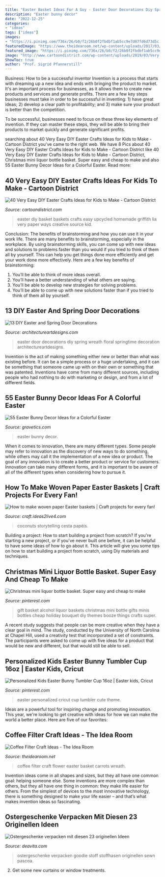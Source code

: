 ```yaml
---
title: "Easter Basket Ideas For A Guy - Easter Door Decorations Diy Spring Wreath Floral Springtime Decoration Architectureartdesigns"
description: "Easter bunny decor"
date: "2022-12-25"
categories:
- "ideas"
tags: ["ideas"]
images:
- "https://i.pinimg.com/736x/26/b0/f2/26b0f2fbdbf1ab5cc9e7d87fd6d73d5c.jpg"
featuredImage: "https://www.theidearoom.net/wp-content/uploads/2017/03/6a01156f70f21e970c0168e990c25c970c-800wi-1.jpg"
featured_image: "https://i.pinimg.com/736x/26/b0/f2/26b0f2fbdbf1ab5cc9e7d87fd6d73d5c.jpg"
image: "http://www.cartoondistrict.com/wp-content/uploads/2019/03/Very-Easy-DIY-Easter-Crafts-Ideas-for-Kids10.jpg"
ShowToc: true
author: "Prof. Sigrid Pfannerstill"
---
```



Business: How to be a successful inventor
Invention is a process that starts with dreaming up a new idea and ends with bringing the product to market. It's an important process for businesses, as it allows them to create new products and services and generate profits.
There are a few key steps businesses must take in order to be successful in inventing: 1) have great ideas; 2) develop a clear path to profitability; and 3) make sure your product is better than the competition.

To be successful, businesses need to focus on these three key elements of invention. If they can master these steps, they will be able to bring their products to market quickly and generate significant profits.

	

		
searching about 40 Very Easy DIY Easter Crafts Ideas for Kids to Make - Cartoon District you've came to the right web. We have 8 Pics about 40 Very Easy DIY Easter Crafts Ideas for Kids to Make - Cartoon District like 40 Very Easy DIY Easter Crafts Ideas for Kids to Make - Cartoon District, Christmas mini liquor bottle basket. Super easy and cheap to make and also 55 Easter Bunny Decor Ideas for a Colorful Easter. Read more:
		
    
## 40 Very Easy DIY Easter Crafts Ideas For Kids To Make - Cartoon District

<img loading=lazy src="http://www.cartoondistrict.com/wp-content/uploads/2019/03/Very-Easy-DIY-Easter-Crafts-Ideas-for-Kids10.jpg" onerror="this.onerror=null;this.src='https://tse3.mm.bing.net/th?id=OIP.q1ByfwLS-yBc8YCtqC-4AgHaKx&amp;pid=15.1';" alt="40 Very Easy DIY Easter Crafts Ideas for Kids to Make - Cartoon District">

_Source: cartoondistrict.com_

>easter diy basket baskets crafts easy upcycled homemade griffith lia very paper ways creative source kid. 

	

Conclusion: The benefits of brainstorming and how you can use it in your work life.
There are many benefits to brainstorming, especially in the workplace. By using brainstorming skills, you can come up with new ideas and solutions to problems faster than you would if you tried to think of them all by yourself. This can help you get things done more efficiently and get your work done more effectively. Here are a few key benefits of brainstorming:
1. You’ll be able to think of more ideas overall.
2. You’ll have a better understanding of what others are saying.
3. You’ll be able to develop new strategies for solving problems.
4. You’ll be able to come up with new solutions faster than if you tried to think of them all by yourself.

    
## 13 DIY Easter And Spring Door Decorations

<img loading=lazy src="https://www.architectureartdesigns.com/wp-content/uploads/2013/03/Easter-Door-Decoration-ArchitectureArtDesigns-7.jpg" onerror="this.onerror=null;this.src='https://tse4.mm.bing.net/th?id=OIP.l_i1iaLpNG5RBtWMF9bXwgHaHa&amp;pid=15.1';" alt="13 DIY Easter and Spring Door Decorations">

_Source: architectureartdesigns.com_

>easter door decorations diy spring wreath floral springtime decoration architectureartdesigns. 

	

Invention is the act of making something either new or better than what was existing before. It can be a simple process or a huge undertaking, and it can be something that someone came up with on their own or something that was patented. Inventions have come from many different sources, including people who had nothing to do with marketing or design, and from a lot of different fields.

    
## 55 Easter Bunny Decor Ideas For A Colorful Easter

<img loading=lazy src="https://www.gravetics.com/wp-content/uploads/2017/03/happyspring-firstdayofspring-springtime-bunnies-easter-easterdecor-easterbunny.jpg" onerror="this.onerror=null;this.src='https://tse4.mm.bing.net/th?id=OIP.-1R9A16H4QxE4PZbUKL1zQHaFj&amp;pid=15.1';" alt="55 Easter Bunny Decor Ideas for a Colorful Easter">

_Source: gravetics.com_

>easter bunny decor. 

	

When it comes to innovation, there are many different types. Some people may refer to innovation as the discovery of new ways to do something, while others may call it the implementation of a new idea or product. The goal of any innovation is to create a better product or service for customers. Innovation can take many different forms, and it is important to be aware of all of the different types when considering how to pursue it.

    
## How To Make Woven Paper Easter Baskets | Craft Projects For Every Fan!

<img loading=lazy src="https://craft.ideas2live4.com/wp-content/uploads/sites/4/2016/03/Woven-Paper-Easter-Basket-Samples-07.jpg" onerror="this.onerror=null;this.src='https://tse3.mm.bing.net/th?id=OIP.qDIocPWXU320DICY8SpCMAHaJ3&amp;pid=15.1';" alt="How to make woven paper Easter baskets | Craft projects for every fan!">

_Source: craft.ideas2live4.com_

>coconuts storytelling cesta papéis. 

	

Building a project: How to start building a project from scratch?
If you're starting a new project, or if you've never built one before, it can be helpful to have some ideas of how to go about it. This article will give you some tips on how to start building a project from scratch, using Diy materials and techniques.

    
## Christmas Mini Liquor Bottle Basket. Super Easy And Cheap To Make

<img loading=lazy src="https://i.pinimg.com/736x/6f/55/46/6f5546b307189c7da71a8aa9cfb7cb9d--christmas-minis-christmas-themes.jpg" onerror="this.onerror=null;this.src='https://tse2.mm.bing.net/th?id=OIP.QZjfQwUEwY4vFLQICVWKZAHaIr&amp;pid=15.1';" alt="Christmas mini liquor bottle basket. Super easy and cheap to make">

_Source: pinterest.com_

>gift basket alcohol liquor baskets christmas mini bottle gifts minis bottles cheap holiday bouquet diy themes booze things crafts super. 

	

A recent study suggests that people can be more creative when they have a clear goal in mind. The study, conducted by the University of North Carolina at Chapel Hill, used a creativity test that incorporated a set of constraints. The participants were asked to come up with five ideas for a product that would be new and different, but that would still be able to sell.

    
## Personalized Kids Easter Bunny Tumbler Cup 16oz | Easter Kids, Cricut

<img loading=lazy src="https://i.pinimg.com/736x/26/b0/f2/26b0f2fbdbf1ab5cc9e7d87fd6d73d5c.jpg" onerror="this.onerror=null;this.src='https://tse4.mm.bing.net/th?id=OIP.krIiS-2SFgOs9KUInWp71QHaIW&amp;pid=15.1';" alt="Personalized Kids Easter Bunny Tumbler Cup 16oz | Easter kids, Cricut">

_Source: pinterest.com_

>easter personalized cricut cup tumbler cute theme. 

	

Ideas are a powerful tool for inspiring change and promoting innovation. This year, we're looking to get creative with ideas for how we can make the world a better place. Here are five of our favorites: 

    
## Coffee Filter Craft Ideas - The Idea Room

<img loading=lazy src="https://www.theidearoom.net/wp-content/uploads/2017/03/6a01156f70f21e970c0168e990c25c970c-800wi-1.jpg" onerror="this.onerror=null;this.src='https://tse4.mm.bing.net/th?id=OIP.YIWyncv3UIGwjlzVNNIHXgHaLA&amp;pid=15.1';" alt="Coffee Filter Craft Ideas - The Idea Room">

_Source: theidearoom.net_

>coffee filter craft flower easter basket carrots wreath. 

	

Invention ideas come in all shapes and sizes, but they all have one common goal: helping someone else. Some inventions are more complex than others, but they all have one thing in common: they make life easier for others. From the simplest of devices to the most innovative technology, there is something designed to make your life easier – and that’s what makes invention ideas so fascinating.

    
## Ostergeschenke Verpacken Mit Diesen 23 Originellen Ideen

<img loading=lazy src="http://deavita.com/wp-content/uploads/2016/02/verpacken-ostergeschenke-stoff-hase-basteln-bunt-akzente.jpeg" onerror="this.onerror=null;this.src='https://tse2.mm.bing.net/th?id=OIP.CWN95uGu1rIkFJVC-G2NvAHaLH&amp;pid=15.1';" alt="Ostergeschenke verpacken mit diesen 23 originellen Ideen">

_Source: deavita.com_

>ostergeschenke verpacken goodie stoff stoffhasen originellen sewn pascoa. 

	

2. Get some new curtains or window treatments.

